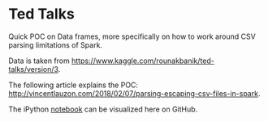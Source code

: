 # Ted Talks

Quick POC on Data frames, more specifically on how to work around CSV parsing limitations of Spark.

Data is taken from https://www.kaggle.com/rounakbanik/ted-talks/version/3.

The following article explains the POC:   http://vincentlauzon.com/2018/02/07/parsing-escaping-csv-files-in-spark.

The iPython [notebook](ted.ipynb) can be visualized here on GitHub.